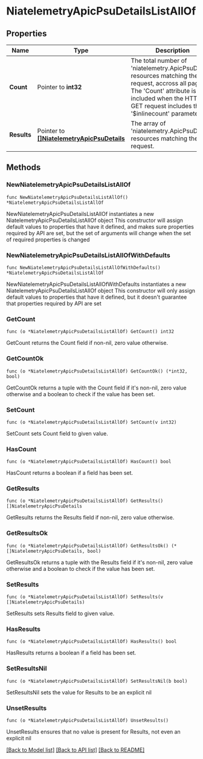 # NiatelemetryApicPsuDetailsListAllOf

## Properties

Name | Type | Description | Notes
------------ | ------------- | ------------- | -------------
**Count** | Pointer to **int32** | The total number of &#39;niatelemetry.ApicPsuDetails&#39; resources matching the request, accross all pages. The &#39;Count&#39; attribute is included when the HTTP GET request includes the &#39;$inlinecount&#39; parameter. | [optional] 
**Results** | Pointer to [**[]NiatelemetryApicPsuDetails**](NiatelemetryApicPsuDetails.md) | The array of &#39;niatelemetry.ApicPsuDetails&#39; resources matching the request. | [optional] 

## Methods

### NewNiatelemetryApicPsuDetailsListAllOf

`func NewNiatelemetryApicPsuDetailsListAllOf() *NiatelemetryApicPsuDetailsListAllOf`

NewNiatelemetryApicPsuDetailsListAllOf instantiates a new NiatelemetryApicPsuDetailsListAllOf object
This constructor will assign default values to properties that have it defined,
and makes sure properties required by API are set, but the set of arguments
will change when the set of required properties is changed

### NewNiatelemetryApicPsuDetailsListAllOfWithDefaults

`func NewNiatelemetryApicPsuDetailsListAllOfWithDefaults() *NiatelemetryApicPsuDetailsListAllOf`

NewNiatelemetryApicPsuDetailsListAllOfWithDefaults instantiates a new NiatelemetryApicPsuDetailsListAllOf object
This constructor will only assign default values to properties that have it defined,
but it doesn't guarantee that properties required by API are set

### GetCount

`func (o *NiatelemetryApicPsuDetailsListAllOf) GetCount() int32`

GetCount returns the Count field if non-nil, zero value otherwise.

### GetCountOk

`func (o *NiatelemetryApicPsuDetailsListAllOf) GetCountOk() (*int32, bool)`

GetCountOk returns a tuple with the Count field if it's non-nil, zero value otherwise
and a boolean to check if the value has been set.

### SetCount

`func (o *NiatelemetryApicPsuDetailsListAllOf) SetCount(v int32)`

SetCount sets Count field to given value.

### HasCount

`func (o *NiatelemetryApicPsuDetailsListAllOf) HasCount() bool`

HasCount returns a boolean if a field has been set.

### GetResults

`func (o *NiatelemetryApicPsuDetailsListAllOf) GetResults() []NiatelemetryApicPsuDetails`

GetResults returns the Results field if non-nil, zero value otherwise.

### GetResultsOk

`func (o *NiatelemetryApicPsuDetailsListAllOf) GetResultsOk() (*[]NiatelemetryApicPsuDetails, bool)`

GetResultsOk returns a tuple with the Results field if it's non-nil, zero value otherwise
and a boolean to check if the value has been set.

### SetResults

`func (o *NiatelemetryApicPsuDetailsListAllOf) SetResults(v []NiatelemetryApicPsuDetails)`

SetResults sets Results field to given value.

### HasResults

`func (o *NiatelemetryApicPsuDetailsListAllOf) HasResults() bool`

HasResults returns a boolean if a field has been set.

### SetResultsNil

`func (o *NiatelemetryApicPsuDetailsListAllOf) SetResultsNil(b bool)`

 SetResultsNil sets the value for Results to be an explicit nil

### UnsetResults
`func (o *NiatelemetryApicPsuDetailsListAllOf) UnsetResults()`

UnsetResults ensures that no value is present for Results, not even an explicit nil

[[Back to Model list]](../README.md#documentation-for-models) [[Back to API list]](../README.md#documentation-for-api-endpoints) [[Back to README]](../README.md)


